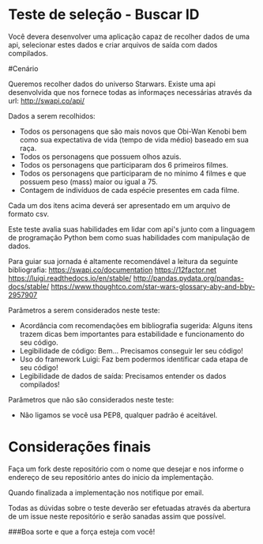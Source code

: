# Teste de seleção - Buscar ID 

Você devera desenvolver uma aplicação capaz de recolher dados de uma api, selecionar estes dados e criar arquivos de saída com dados compilados. 

#Cenário 

Queremos recolher dados do universo Starwars. Existe uma api desenvolvida que nos fornece todas as informaçes necessárias através da url: http://swapi.co/api/ 

Dados a serem recolhidos: 

- Todos os personagens que são mais novos que Obi-Wan Kenobi bem como sua expectativa de vida (tempo de vida médio) baseado em sua raça. 
- Todos os personagens que possuem olhos azuis. 
- Todos os personagens que participaram dos 6 primeiros filmes. 
- Todos os personagens que participaram de no mínimo 4 filmes e que possuem peso (mass) maior ou igual a 75. 
- Contagem de indivíduos de cada espécie presentes em cada filme. 

Cada um dos itens acima deverá ser apresentado em um arquivo de formato csv. 

Este teste avalia suas habilidades em lidar com api's junto com a linguagem de programação Python bem como suas habilidades com manipulação de dados. 

Para guiar sua jornada é altamente recomendável a leitura da seguinte bibliografia: 
https://swapi.co/documentation 
https://12factor.net 
https://luigi.readthedocs.io/en/stable/ 
http://pandas.pydata.org/pandas-docs/stable/ 
https://www.thoughtco.com/star-wars-glossary-aby-and-bby-2957907 

Parâmetros a serem considerados neste teste: 

- Acordância com recomendações em bibliografia sugerida: Alguns itens trazem dicas bem importantes para estabilidade e funcionamento do seu código. 
- Legibilidade de código: Bem... Precisamos conseguir ler seu código! 
- Uso do framework Luigi: Faz bem podermos identificar cada etapa de seu código! 
- Legibilidade de dados de saída: Precisamos entender os dados compilados! 


Parâmetros que não são considerados neste teste: 

- Não ligamos se você usa PEP8, qualquer padrão é aceitável. 

# Considerações finais 

Faça um fork deste repositório com o nome que desejar e nos informe o endereço de seu repositório antes do inicio da implementação. 

Quando finalizada a implementação nos notifique por email. 

Todas as dúvidas sobre o teste deverão ser efetuadas através da abertura de um issue neste repositório e serão sanadas assim que possível. 


###Boa sorte e que a força esteja com você!
